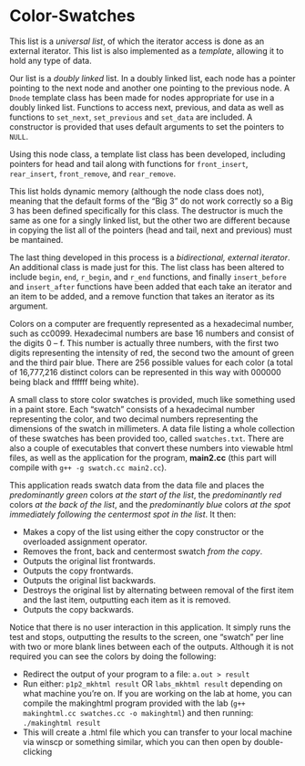 # Color-Swatches

This list is a *universal list*, of which the iterator access is done as an external iterator. This list is also implemented as a *template*, allowing it to hold any type of data.

Our list is a *doubly linked* list. In a doubly linked list, each node has a pointer pointing to the next node and another one pointing to the previous node. A `Dnode` template class has been made for nodes appropriate for use in a doubly linked list. Functions to access next, previous, and data as well as functions to `set_next`, `set_previous` and `set_data` are included. A constructor is provided that uses default arguments to set the pointers to `NULL`.

Using this node class, a template list class has been developed, including pointers for head and tail along with functions for `front_insert`, `rear_insert`, `front_remove`, and `rear_remove`.

This list holds dynamic memory (although the node class does not), meaning that the default forms of the “Big 3” do not work correctly so a Big 3 has been defined specifically for this class. The destructor is much the same as one for a singly linked list, but the other two are different because in copying the list all of the pointers (head and tail, next and previous) must be mantained.

The last thing developed in this process is a *bidirectional, external iterator*. An additional class is made just for this. The list class has been altered to include `begin`, `end`, `r_begin`, and `r_end` functions, and finally `insert_before` and `insert_after` functions have been added that each take an iterator and an item to be added, and a remove function that takes an iterator as its argument.

Colors on a computer are frequently represented as a hexadecimal number, such as cc0099. Hexadecimal numbers are base 16 numbers and consist of the digits 0 – f. This number is actually three numbers, with the first two digits representing the intensity of red, the second two the amount of green and the third pair blue. There are 256 possible values for each color (a total of 16,777,216 distinct colors can be represented in this way with 000000 being black and ffffff being white).

A small class to store color swatches is provided, much like something used in a paint store. Each “swatch” consists of a hexadecimal number representing the color, and two decimal numbers representing the dimensions of the swatch in millimeters. A data file listing a whole collection of these swatches has been provided too, called `swatches.txt`. There are also a couple of executables that convert these numbers into viewable html files, as well as the application for the program, **main2.cc** (this part will compile with `g++ -g swatch.cc main2.cc`).

This application reads swatch data from the data file and places the *predominantly green* colors *at the start of the list*, the *predominantly red* colors *at the back of the list*, and the *predominantly blue* colors *at the spot immediately following the centermost spot in the list*. It then:

- Makes a copy of the list using either the copy constructor or the overloaded assignment operator.
- Removes the front, back and centermost swatch *from the copy*.
- Outputs the original list frontwards.
- Outputs the copy frontwards.
- Outputs the original list backwards.
- Destroys the original list by alternating between removal of the first item and the last item, outputting each item as it is removed.
- Outputs the copy backwards.

Notice that there is no user interaction in this application. It simply runs the test and stops, outputting the results to the screen, one “swatch” per line with two or more blank lines between each of the outputs. Although it is not required you can see the colors by doing the following:

- Redirect the output of your program to a file: `a.out > result`
- Run either: `p1p2_mkhtml result` OR `labs_mkhtml result` depending on what machine you’re on. If you are working on the lab at home, you can compile the makinghtml program provided with the lab (`g++ makinghtml.cc swatches.cc -o makinghtml`) and then running: `./makinghtml result`
- This will create a .html file which you can transfer to your local machine via winscp or something similar, which you can then open by double-clicking
